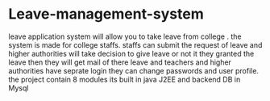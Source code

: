 # Leave-management-system


leave application system will allow you to take leave from college . the system is made for college staffs. staffs can submit the request of leave and higher authorities will take decision to give leave or not it they granted the leave then they will get mail of there leave and teachers and higher authorities have seprate login they can change passwords and user profile. the project contain 8 modules its built in java J2EE and backend DB in Mysql 
